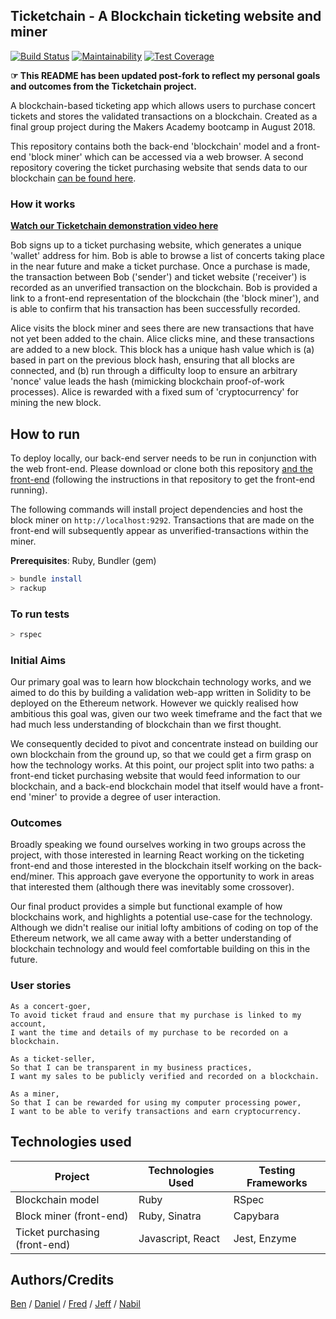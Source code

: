 ## Ticketchain - A Blockchain ticketing website and miner

[![Build Status](https://travis-ci.org/bilfar/blockchain-backend-ruby.svg?branch=master)](https://travis-ci.org/bilfar/blockchain-backend-ruby)
[![Maintainability](https://api.codeclimate.com/v1/badges/f89421f12fd5fbc684ac/maintainability)](https://codeclimate.com/github/bilfar/blockchain-backend-ruby/maintainability)
[![Test Coverage](https://api.codeclimate.com/v1/badges/f89421f12fd5fbc684ac/test_coverage)](https://codeclimate.com/github/bilfar/blockchain-backend-ruby/test_coverage)

**☞ This README has been updated post-fork to reflect my personal goals and outcomes from the Ticketchain project.**

A blockchain-based ticketing app which allows users to purchase concert tickets and stores the validated transactions on a blockchain. Created as a final group project during the Makers Academy bootcamp in August 2018.

This repository contains both the back-end 'blockchain' model and a front-end 'block miner' which can be accessed via a web browser. A second repository covering the ticket purchasing website that sends data to our blockchain [can be found here](https://github.com/archmagos/ticketchain-front-end).

### How it works
[**Watch our Ticketchain demonstration video here**](https://vimeo.com/287794015)

Bob signs up to a ticket purchasing website, which generates a unique 'wallet' address for him. Bob is able to browse a list of concerts taking place in the near future and make a ticket purchase. Once a purchase is made, the transaction between Bob ('sender') and ticket website ('receiver') is recorded as an unverified transaction on the blockchain. Bob is provided a link to a front-end representation of the blockchain (the 'block miner'), and is able to confirm that his transaction has been successfully recorded.

Alice visits the block miner and sees there are new transactions that have not yet been added to the chain. Alice clicks mine, and these transactions are added to a new block. This block has a unique hash value which is (a) based in part on the previous block hash, ensuring that all blocks are connected, and (b) run through a difficulty loop to ensure an arbitrary 'nonce' value leads the hash (mimicking blockchain proof-of-work processes). Alice is rewarded with a fixed sum of 'cryptocurrency' for mining the new block.

## How to run

To deploy locally, our back-end server needs to be run in conjunction with the web front-end. Please download or clone both this repository [and the front-end](https://github.com/archmagos/ticketchain-front-end) (following the instructions in that repository to get the front-end running). 

The following commands will install project dependencies and host the block miner on ``http://localhost:9292``. Transactions that are made on the front-end will subsequently appear as unverified-transactions within the miner.

**Prerequisites**: Ruby, Bundler (gem)

```bash
> bundle install
> rackup
```

### To run tests
```bash
> rspec
```

### Initial Aims
Our primary goal was to learn how blockchain technology works, and we aimed to do this by building a validation web-app written in Solidity to be deployed on the Ethereum network. However we quickly realised how ambitious this goal was, given our two week timeframe and the fact that we had much less understanding of blockchain than we first thought.

We consequently decided to pivot and concentrate instead on building our own blockchain from the ground up, so that we could get a firm grasp on how the technology works. At this point, our project split into two paths: a front-end ticket purchasing website that would feed information to our blockchain, and a back-end blockchain model that itself would have a front-end 'miner' to provide a degree of user interaction.

### Outcomes
Broadly speaking we found ourselves working in two groups across the project, with those interested in learning React working on the ticketing front-end and those interested in the blockchain itself working on the back-end/miner. This approach gave everyone the opportunity to work in areas that interested them (although there was inevitably some crossover).

Our final product provides a simple but functional example of how blockchains work, and highlights a potential use-case for the technology. Although we didn't realise our initial lofty ambitions of coding on top of the Ethereum network, we all came away with a better understanding of blockchain technology and would feel comfortable building on this in the future.

### User stories
```
As a concert-goer,
To avoid ticket fraud and ensure that my purchase is linked to my account,
I want the time and details of my purchase to be recorded on a blockchain.
```
```
As a ticket-seller,
So that I can be transparent in my business practices,
I want my sales to be publicly verified and recorded on a blockchain.
```
```
As a miner,
So that I can be rewarded for using my computer processing power,
I want to be able to verify transactions and earn cryptocurrency.
```

## Technologies used
| Project | Technologies Used | Testing Frameworks |
| ------- | ----------------- | ----------- |
| Blockchain model | Ruby     | RSpec |
| Block miner (front-end) | Ruby, Sinatra | Capybara |
| Ticket purchasing (front-end) | Javascript, React | Jest, Enzyme |

## Authors/Credits
[Ben](https://github.com/Ben-893) / [Daniel](https://github.com/dct-lau17) / [Fred](https://github.com/archmagos) / [Jeff](https://github.com/jeff1108) / [Nabil](https://github.com/bilfar)
